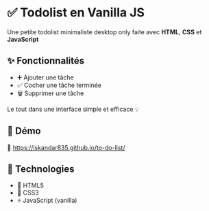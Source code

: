 # ✅ Todolist en Vanilla JS

Une petite todolist minimaliste desktop only faite avec **HTML**, **CSS** et **JavaScript**

## ✨ Fonctionnalités

-  ➕ Ajouter une tâche
-  ✅ Cocher une tâche terminée
-  🗑️ Supprimer une tâche

Le tout dans une interface simple et efficace 💡

## 🚀 Démo

🔗 https://iskandar835.github.io/to-do-list/

## 📁 Technologies

-  🧱 HTML5
-  🎨 CSS3
-  ⚡ JavaScript (vanilla)
